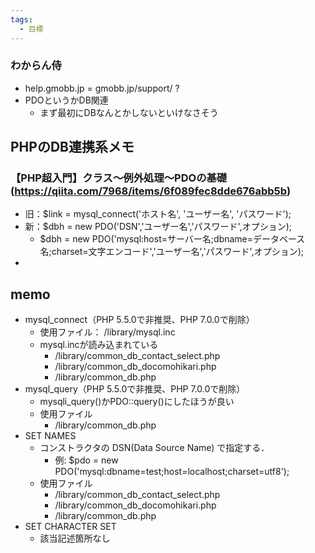 ```yaml
---
tags:
  - 目標
---
```

### わからん侍
- help.gmobb.jp = gmobb.jp/support/ ?
- PDOというかDB関連
	- まず最初にDBなんとかしないといけなさそう


## PHPのDB連携系メモ
### 【PHP超入門】クラス～例外処理～PDOの基礎(https://qiita.com/7968/items/6f089fec8dde676abb5b)
- 旧：$link = mysql_connect('ホスト名', 'ユーザー名', 'パスワード');
- 新：$dbh = new PDO('DSN','ユーザー名','パスワード',オプション);
	- $dbh = new PDO('mysql:host=サーバー名;dbname=データベース名;charset=文字エンコード','ユーザー名','パスワード',オプション);
- 


## memo
- mysql_connect（PHP 5.5.0で非推奨、PHP 7.0.0で削除）
	- 使用ファイル： /library/mysql.inc
	- mysql.incが読み込まれている
		- /library/common_db_contact_select.php
		- /library/common_db_docomohikari.php
		- /library/common_db.php
- mysql_query（PHP 5.5.0で非推奨、PHP 7.0.0で削除）
	- mysqli_query()かPDO::query()にしたほうが良い
	- 使用ファイル
		- /library/common_db.php
- SET NAMES
	- コンストラクタの DSN(Data Source Name) で指定する．
		- 例: $pdo = new PDO('mysql:dbname=test;host=localhost;charset=utf8');
	- 使用ファイル
		- /library/common_db_contact_select.php
		- /library/common_db_docomohikari.php
		- /library/common_db.php
- SET CHARACTER SET
	- 該当記述箇所なし